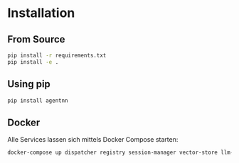 # Installation

## From Source

```bash
pip install -r requirements.txt
pip install -e .
```

## Using pip

```bash
pip install agentnn
```

## Docker

Alle Services lassen sich mittels Docker Compose starten:

```bash
docker-compose up dispatcher registry session-manager vector-store llm-gateway
```
